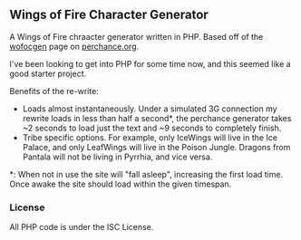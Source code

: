 ## Wings of Fire Character Generator
A Wings of Fire chraacter generator written in PHP. Based off of the [wofocgen](https://perchance.org/wofocgen-testversion) page on [perchance.org](https://perchance.org/).

I've been looking to get into PHP for some time now, and this seemed like a good starter project.

Benefits of the re-write:

-   Loads almost instantaneously. Under a simulated 3G connection my rewrite loads in less than half a second*, the perchance generator takes ~2 seconds to load just the text and ~9 seconds to completely finish.
-   Tribe specific options. For example, only IceWings will live in the Ice Palace, and only LeafWings will live in the Poison Jungle. Dragons from Pantala will not be living in Pyrrhia, and vice versa.

*: When not in use the site will "fall asleep", increasing the first load time. Once awake the site should load within the given timespan.

### License
All PHP code is under the ISC License.